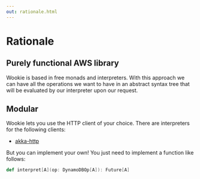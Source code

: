 ```yaml
---
out: rationale.html
---
```


Rationale
=========

Purely functional AWS library
-----------------------------
Wookie is based in free monads and interpreters.  With this approach we can have
all the operations we want to have in an abstract syntax tree that will be
evaluated by our interpreter upon our request.

Modular
-------
Wookie lets you use the HTTP client of your choice. There are interpreters for
the following clients:

- [akka-http][akka-http]

But you can implement your own! You just need to implement a function like
follows:

```scala
def interpret[A](op: DynamoDBOp[A]): Future[A]
```

[akka-http]: https://akka.io
